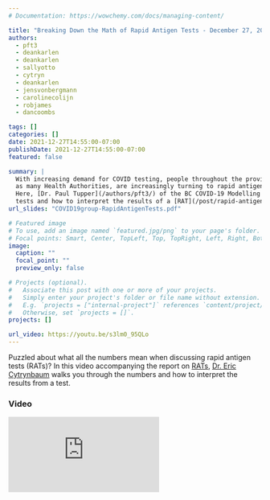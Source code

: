 ```yaml
---
# Documentation: https://wowchemy.com/docs/managing-content/

title: "Breaking Down the Math of Rapid Antigen Tests - December 27, 2021"
authors:
  - pft3
  - deankarlen
  - deankarlen
  - sallyotto
  - cytryn
  - deankarlen
  - jensvonbergmann
  - carolinecolijn
  - robjames
  - dancoombs

tags: []
categories: []
date: 2021-12-27T14:55:00-07:00
publishDate: 2021-12-27T14:55:00-07:00
featured: false

summary: |
  With increasing demand for COVID testing, people throughout the province, as well
  as many Health Authorities, are increasingly turning to rapid antigen tests (RATs). 
  Here, [Dr. Paul Tupper](/authors/pft3/) of the BC COVID-19 Modelling team describes the numbers behind the 
  tests and how to interpret the results of a [RAT](/post/rapid-antigen-tests/COVID19group-RapidAntigenTests.pdf).
url_slides: "COVID19group-RapidAntigenTests.pdf"

# Featured image
# To use, add an image named `featured.jpg/png` to your page's folder.
# Focal points: Smart, Center, TopLeft, Top, TopRight, Left, Right, BottomLeft, Bottom, BottomRight.
image:
  caption: ""
  focal_point: ""
  preview_only: false

# Projects (optional).
#   Associate this post with one or more of your projects.
#   Simply enter your project's folder or file name without extension.
#   E.g. `projects = ["internal-project"]` references `content/project/deep-learning/index.md`.
#   Otherwise, set `projects = []`.
projects: []

url_video: https://youtu.be/s3lm0_95QLo
---
```

Puzzled about what all the numbers mean when discussing rapid antigen tests (RATs)? In this video accompanying the report on  [RATs](/post/rapid-antigen-tests/COVID19group-RapidAntigenTests.pdf), [Dr. Eric
Cytrynbaum](/authors/cytryn/) walks you through the numbers and how to interpret the results from a test.

### Video
<div class="youtube-container">
<iframe src="https://www.youtube.com/embed/s3lm0_95QLo"  title="YouTube video player" frameborder="0" allow="accelerometer; autoplay; clipboard-write; encrypted-media; gyroscope; picture-in-picture" allowfullscreen class="video"></iframe> </div>

